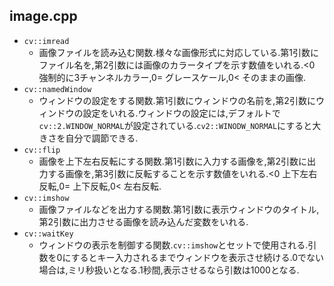 ## image.cpp
- `cv::imread`
  - 画像ファイルを読み込む関数.様々な画像形式に対応している.第1引数にファイル名を,第2引数には画像のカラータイプを示す数値をいれる.<0 強制的に3チャンネルカラー,0= グレースケール,0< そのままの画像.
- `cv::namedWindow`
  - ウィンドウの設定をする関数.第1引数にウィンドウの名前を,第2引数にウィンドウの設定をいれる.ウィンドウの設定には,デフォルトで`cv::2.WINDOW_NORMAL`が設定されている.`cv2::WINODW_NORMAL`にすると大きさを自分で調節できる.
- `cv::flip`
  - 画像を上下左右反転にする関数.第1引数に入力する画像を,第2引数に出力する画像を,第3引数に反転することを示す数値をいれる.<0 上下左右反転,0= 上下反転,0< 左右反転.
- `cv::imshow`
  - 画像ファイルなどを出力する関数.第1引数に表示ウィンドウのタイトル,第2引数に出力させる画像を読み込んだ変数をいれる.
- `cv::waitKey`
  - ウィンドウの表示を制御する関数.`cv::imshow`とセットで使用される.引数を0にするとキー入力されるまでウィンドウを表示させ続ける.0でない場合は,ミリ秒扱いとなる.1秒間,表示させるなら引数は1000となる.
